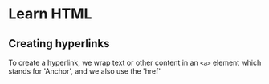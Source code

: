 # Learn HTML

## Creating hyperlinks

To create a hyperlink, we wrap text or other content in an `<a>` element which stands for 'Anchor', and we also use the 'href'
